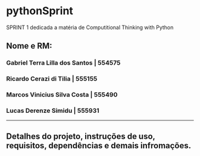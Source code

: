 # pythonSprint
SPRINT 1 dedicada a matéria de Computitional Thinking with Python

## Nome e RM:
### Gabriel Terra Lilla dos Santos | 554575

### Ricardo Cerazi di Tilia | 555155

### Marcos Vinicius Silva Costa | 555490

### Lucas Derenze Simidu | 555931

--------------------------------------------------------------------------

## Detalhes do projeto, instruções de uso, requisitos, dependências e demais infromações.



